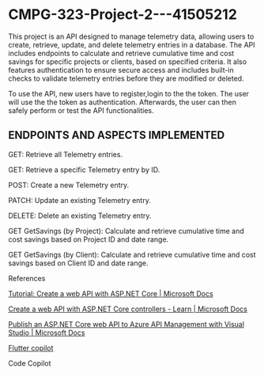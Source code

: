 #     CMPG-323-Project-2---41505212

This project is an API designed to manage telemetry data, allowing users to create, retrieve, update, and delete telemetry entries in a database. The API includes endpoints to calculate and retrieve cumulative time and cost savings for specific projects or clients, based on specified criteria. It also features authentication to ensure secure access and includes built-in checks to validate telemetry entries before they are modified or deleted.

To use the API, new users have to register,login to the the token. The user will use the the token as authentication. Afterwards, the user can then safely perform or test the API functionalities.

## **ENDPOINTS AND ASPECTS IMPLEMENTED** ##

GET: Retrieve all Telemetry entries.

GET: Retrieve a specific Telemetry entry by ID.

POST: Create a new Telemetry entry.

PATCH: Update an existing Telemetry entry.

DELETE: Delete an existing Telemetry entry.

GET GetSavings (by Project): Calculate and retrieve cumulative time and cost savings based on Project ID and date range.

GET GetSavings (by Client): Calculate and retrieve cumulative time and cost savings based on Client ID and date range.

References

[Tutorial: Create a web API with ASP.NET Core | Microsoft Docs](https://learn.microsoft.com/en-us/aspnet/core/tutorials/first-web-api?view=aspnetcore-6.0&tabs=visual-studio)

[Create a web API with ASP.NET Core controllers - Learn | Microsoft Docs](https://learn.microsoft.com/en-us/training/modules/build-web-api-aspnet-core/)

[Publish an ASP.NET Core web API to Azure API Management with Visual Studio | Microsoft Docs](https://learn.microsoft.com/en-us/aspnet/core/tutorials/publish-to-azure-api-management-using-vs?view=aspnetcore-6.0)

[Flutter copilot](https://chatgpt.com/g/g-cZPwvslfA-flutter)

Code Copilot

